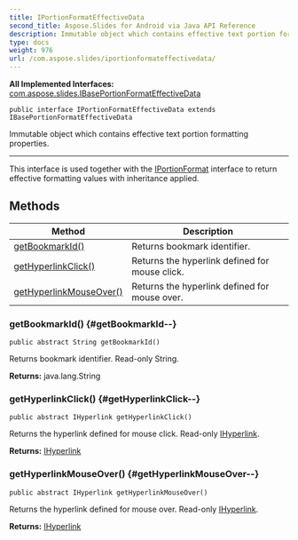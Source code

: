 ```yaml
---
title: IPortionFormatEffectiveData
second_title: Aspose.Slides for Android via Java API Reference
description: Immutable object which contains effective text portion formatting properties.
type: docs
weight: 976
url: /com.aspose.slides/iportionformateffectivedata/
---
```

**All Implemented Interfaces:**
[com.aspose.slides.IBasePortionFormatEffectiveData](../../com.aspose.slides/ibaseportionformateffectivedata)
```
public interface IPortionFormatEffectiveData extends IBasePortionFormatEffectiveData
```

Immutable object which contains effective text portion formatting properties.

--------------------

This interface is used together with the [IPortionFormat](../../com.aspose.slides/iportionformat) interface to return effective formatting values with inheritance applied.
## Methods

| Method | Description |
| --- | --- |
| [getBookmarkId()](#getBookmarkId--) | Returns bookmark identifier. |
| [getHyperlinkClick()](#getHyperlinkClick--) | Returns the hyperlink defined for mouse click. |
| [getHyperlinkMouseOver()](#getHyperlinkMouseOver--) | Returns the hyperlink defined for mouse over. |
### getBookmarkId() {#getBookmarkId--}
```
public abstract String getBookmarkId()
```


Returns bookmark identifier. Read-only String.

**Returns:**
java.lang.String
### getHyperlinkClick() {#getHyperlinkClick--}
```
public abstract IHyperlink getHyperlinkClick()
```


Returns the hyperlink defined for mouse click. Read-only [IHyperlink](../../com.aspose.slides/ihyperlink).

**Returns:**
[IHyperlink](../../com.aspose.slides/ihyperlink)
### getHyperlinkMouseOver() {#getHyperlinkMouseOver--}
```
public abstract IHyperlink getHyperlinkMouseOver()
```


Returns the hyperlink defined for mouse over. Read-only [IHyperlink](../../com.aspose.slides/ihyperlink).

**Returns:**
[IHyperlink](../../com.aspose.slides/ihyperlink)
